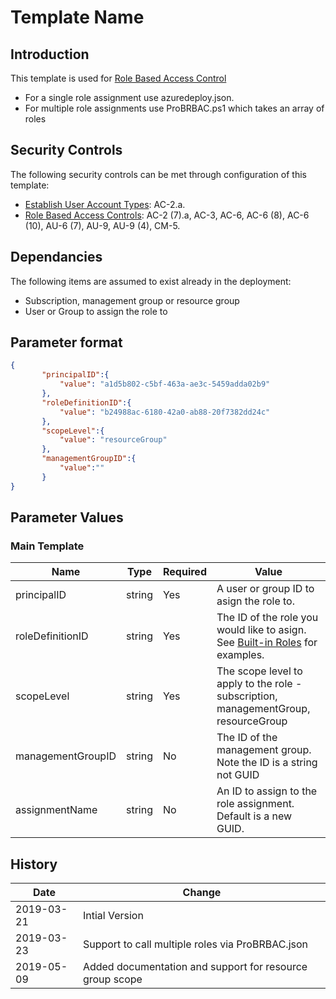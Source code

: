# Template Name

## Introduction

This template is used for [Role Based Access Control](<https://docs.microsoft.com/en-us/azure/role-based-access-control/role-assignments-template>)

* For a single role assignment use azuredeploy.json.
* For multiple role assignments use ProBRBAC.ps1 which takes an array of roles

## Security Controls

The following security controls can be met through configuration of this template:

* [Establish User Account Types](documentation/Establish-User-Account-Types.md): AC-2.a.
* [Role Based Access Controls](documentation/Role-Based-Access-Control.md): AC-2 (7).a, AC-3, AC-6, AC-6 (8), AC-6 (10), AU-6 (7), AU-9, AU-9 (4), CM-5.

## Dependancies

The following items are assumed to exist already in the deployment:

* Subscription, management group or resource group
* User or Group to assign the role to

## Parameter format

```JSON
{
       "principalID":{
           "value": "a1d5b802-c5bf-463a-ae3c-5459adda02b9"
       },
       "roleDefinitionID":{
           "value": "b24988ac-6180-42a0-ab88-20f7382dd24c"
       },
       "scopeLevel":{
           "value": "resourceGroup"
       },
       "managementGroupID":{
           "value":""
       }
}
```

## Parameter Values

### Main Template

|Name        |Type   |Required |Value                               |
|------------|-------|---------|------------------------------------|
|principalID |string |Yes      |A user or group ID to asign the role to. |
|roleDefinitionID |string |Yes      |The ID of the role you would like to asign. See [Built-in Roles](<https://docs.microsoft.com/en-us/azure/role-based-access-control/built-in-roles>) for examples.    |
|scopeLevel |string |Yes      |The scope level to apply to the role - subscription, managementGroup, resourceGroup|
|managementGroupID |string |No      |The ID of the management group. Note the ID is a string not GUID|
|assignmentName |string |No      |An ID to assign to the role assignment.  Default is a new GUID. |

## History

|Date       | Change                |
|-----------|-----------------------|
|2019-03-21 | Intial Version|
|2019-03-23 | Support to call multiple roles via ProBRBAC.json|
|2019-05-09 | Added documentation and support for resource group scope|
